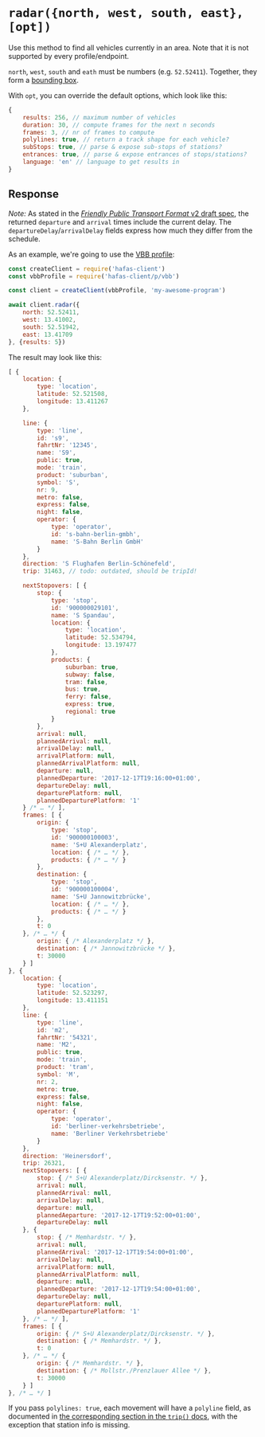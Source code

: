 # `radar({north, west, south, east}, [opt])`

Use this method to find all vehicles currently in an area. Note that it is not supported by every profile/endpoint.

`north`, `west`, `south` and `eath` must be numbers (e.g. `52.52411`). Together, they form a [bounding box](https://en.wikipedia.org/wiki/Minimum_bounding_box).

With `opt`, you can override the default options, which look like this:

```js
{
	results: 256, // maximum number of vehicles
	duration: 30, // compute frames for the next n seconds
	frames: 3, // nr of frames to compute
	polylines: true, // return a track shape for each vehicle?
	subStops: true, // parse & expose sub-stops of stations?
	entrances: true, // parse & expose entrances of stops/stations?
	language: 'en' // language to get results in
}
```

## Response

*Note:* As stated in the [*Friendly Public Transport Format* v2 draft spec](https://github.com/public-transport/friendly-public-transport-format/blob/3bd36faa721e85d9f5ca58fb0f38cdbedb87bbca/spec/readme.md), the returned `departure` and `arrival` times include the current delay. The `departureDelay`/`arrivalDelay` fields express how much they differ from the schedule.

As an example, we're going to use the [VBB profile](../p/vbb):

```js
const createClient = require('hafas-client')
const vbbProfile = require('hafas-client/p/vbb')

const client = createClient(vbbProfile, 'my-awesome-program')

await client.radar({
	north: 52.52411,
	west: 13.41002,
	south: 52.51942,
	east: 13.41709
}, {results: 5})
```

The result may look like this:

```js
[ {
	location: {
		type: 'location',
		latitude: 52.521508,
		longitude: 13.411267
	},

	line: {
		type: 'line',
		id: 's9',
		fahrtNr: '12345',
		name: 'S9',
		public: true,
		mode: 'train',
		product: 'suburban',
		symbol: 'S',
		nr: 9,
		metro: false,
		express: false,
		night: false,
		operator: {
			type: 'operator',
			id: 's-bahn-berlin-gmbh',
			name: 'S-Bahn Berlin GmbH'
		}
	},
	direction: 'S Flughafen Berlin-Schönefeld',
	trip: 31463, // todo: outdated, should be tripId!

	nextStopovers: [ {
		stop: {
			type: 'stop',
			id: '900000029101',
			name: 'S Spandau',
			location: {
				type: 'location',
				latitude: 52.534794,
				longitude: 13.197477
			},
			products: {
				suburban: true,
				subway: false,
				tram: false,
				bus: true,
				ferry: false,
				express: true,
				regional: true
			}
		},
		arrival: null,
		plannedArrival: null,
		arrivalDelay: null,
		arrivalPlatform: null,
		plannedArrivalPlatform: null,
		departure: null,
		plannedDeparture: '2017-12-17T19:16:00+01:00',
		departureDelay: null,
		departurePlatform: null,
		plannedDeparturePlatform: '1'
	} /* … */ ],
	frames: [ {
		origin: {
			type: 'stop',
			id: '900000100003',
			name: 'S+U Alexanderplatz',
			location: { /* … */ },
			products: { /* … */ }
		},
		destination: {
			type: 'stop',
			id: '900000100004',
			name: 'S+U Jannowitzbrücke',
			location: { /* … */ },
			products: { /* … */ }
		},
		t: 0
	}, /* … */ {
		origin: { /* Alexanderplatz */ },
		destination: { /* Jannowitzbrücke */ },
		t: 30000
	} ]
}, {
	location: {
		type: 'location',
		latitude: 52.523297,
		longitude: 13.411151
	},
	line: {
		type: 'line',
		id: 'm2',
		fahrtNr: '54321',
		name: 'M2',
		public: true,
		mode: 'train',
		product: 'tram',
		symbol: 'M',
		nr: 2,
		metro: true,
		express: false,
		night: false,
		operator: {
			type: 'operator',
			id: 'berliner-verkehrsbetriebe',
			name: 'Berliner Verkehrsbetriebe'
		}
	},
	direction: 'Heinersdorf',
	trip: 26321,
	nextStopovers: [ {
		stop: { /* S+U Alexanderplatz/Dircksenstr. */ },
		arrival: null,
		plannedArrival: null,
		arrivalDelay: null,
		departure: null,
		plannedAeparture: '2017-12-17T19:52:00+01:00',
		departureDelay: null
	}, {
		stop: { /* Memhardstr. */ },
		arrival: null,
		plannedArrival: '2017-12-17T19:54:00+01:00',
		arrivalDelay: null,
		arrivalPlatform: null,
		plannedArrivalPlatform: null,
		departure: null,
		plannedDeparture: '2017-12-17T19:54:00+01:00',
		departureDelay: null,
		departurePlatform: null,
		plannedDeparturePlatform: '1'
	}, /* … */ ],
	frames: [ {
		origin: { /* S+U Alexanderplatz/Dircksenstr. */ },
		destination: { /* Memhardstr. */ },
		t: 0
	}, /* … */ {
		origin: { /* Memhardstr. */ },
		destination: { /* Mollstr./Prenzlauer Allee */ },
		t: 30000
	} ]
}, /* … */ ]
```

If you pass `polylines: true`, each movement will have a `polyline` field, as documented in [the corresponding section in the `trip()` docs](trip.md#polyline-option), with the exception that station info is missing.
